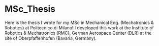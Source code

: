# MSc_Thesis
Here is the thesis I wrote for my MSc in Mechanical Eng. (Mechatronics & Robotics) at Politecnico di Milano! I developed this work at the Institute of Robotics & Mechatronics (RMC), German Aerospace Center (DLR) at the site of Oberpfaffenhofen (Bavaria, Germany). 
